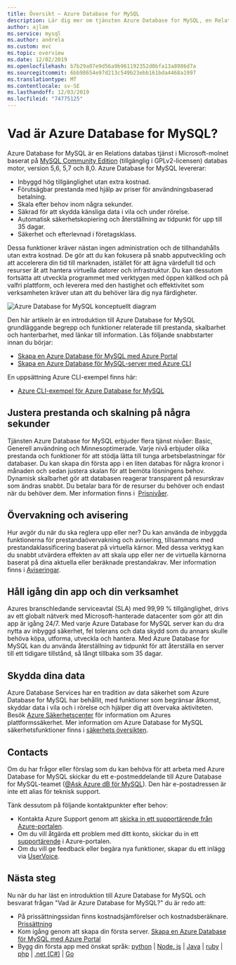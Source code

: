 ```yaml
---
title: Översikt – Azure Database for MySQL
description: Lär dig mer om tjänsten Azure Database for MySQL, en Relations databas tjänst i Microsoft-molnet baserat på MySQL Community Edition.
author: ajlam
ms.service: mysql
ms.author: andrela
ms.custom: mvc
ms.topic: overview
ms.date: 12/02/2019
ms.openlocfilehash: b7b29a07e9d56a9b961192352d0bfa13a8986d7a
ms.sourcegitcommit: 6bb98654e97d213c549b23ebb161bda4468a1997
ms.translationtype: MT
ms.contentlocale: sv-SE
ms.lasthandoff: 12/03/2019
ms.locfileid: "74775125"
---
```

# <a name="what-is-azure-database-for-mysql"></a>Vad är Azure Database for MySQL?

Azure Database for MySQL är en Relations databas tjänst i Microsoft-molnet baserat på [MySQL Community Edition](https://www.mysql.com/products/community/) (tillgänglig i GPLv2-licensen) databas motor, version 5,6, 5,7 och 8,0. Azure Database for MySQL levererar:

- Inbyggd hög tillgänglighet utan extra kostnad.
- Förutsägbar prestanda med hjälp av priser för användningsbaserad betalning.
- Skala efter behov inom några sekunder.
- Säkrad för att skydda känsliga data i vila och under rörelse.
- Automatisk säkerhetskopiering och återställning av tidpunkt för upp till 35 dagar.
- Säkerhet och efterlevnad i företagsklass.

Dessa funktioner kräver nästan ingen administration och de tillhandahålls utan extra kostnad. De gör att du kan fokusera på snabb apputveckling och att accelerera din tid till marknaden, istället för att ägna värdefull tid och resurser åt att hantera virtuella datorer och infrastruktur. Du kan dessutom fortsätta att utveckla programmet med verktygen med öppen källkod och på valfri plattform, och leverera med den hastighet och effektivitet som verksamheten kräver utan att du behöver lära dig nya färdigheter.

![Azure Database for MySQL konceptuellt diagram](media/overview/1-azure-db-for-mysql-conceptual-diagram.png)

Den här artikeln är en introduktion till Azure Database for MySQL grundläggande begrepp och funktioner relaterade till prestanda, skalbarhet och hanterbarhet, med länkar till information. Läs följande snabbstarter innan du börjar:

- [Skapa en Azure Database för MySQL med Azure Portal](quickstart-create-mysql-server-database-using-azure-portal.md)
- [Skapa en Azure Database för MySQL-server med Azure CLI](quickstart-create-mysql-server-database-using-azure-cli.md)

En uppsättning Azure CLI-exempel finns här:

- [Azure CLI-exempel för Azure Database for MySQL](sample-scripts-azure-cli.md)

## <a name="adjust-performance-and-scale-within-seconds"></a>Justera prestanda och skalning på några sekunder
Tjänsten Azure Database for MySQL erbjuder flera tjänst nivåer: Basic, Generell användning och Minnesoptimerade. Varje nivå erbjuder olika prestanda och funktioner för att stödja lätta till tunga arbetsbelastningar för databaser. Du kan skapa din första app i en liten databas för några kronor i månaden och sedan justera skalan för att bemöta lösningens behov. Dynamisk skalbarhet gör att databasen reagerar transparent på resurskrav som ändras snabbt. Du betalar bara för de resurser du behöver och endast när du behöver dem. Mer information finns i  [Prisnivåer](concepts-service-tiers.md).

## <a name="monitoring-and-alerting"></a>Övervakning och avisering
Hur avgör du när du ska reglera upp eller ner? Du kan använda de inbyggda funktionerna för prestandaövervakning och avisering, tillsammans med prestandaklassificering baserat på virtuella kärnor. Med dessa verktyg kan du snabbt utvärdera effekten av att skala upp eller ner de virtuella kärnorna baserat på dina aktuella eller beräknade prestandakrav. Mer information finns i [Aviseringar](howto-alert-on-metric.md).

## <a name="keep-your-app-and-business-running"></a>Håll igång din app och din verksamhet
Azures branschledande serviceavtal (SLA) med 99,99 % tillgänglighet, drivs av ett globalt nätverk med Microsoft-hanterade datacenter som gör att din app är igång 24/7. Med varje Azure Database for MySQL server kan du dra nytta av inbyggd säkerhet, fel tolerans och data skydd som du annars skulle behöva köpa, utforma, utveckla och hantera. Med Azure Database for MySQL kan du använda återställning av tidpunkt för att återställa en server till ett tidigare tillstånd, så långt tillbaka som 35 dagar.

## <a name="secure-your-data"></a>Skydda dina data
Azure Database Services har en tradition av data säkerhet som Azure Database for MySQL har behållit, med funktioner som begränsar åtkomst, skyddar data i vila och i rörelse och hjälper dig att övervaka aktiviteten. Besök [Azure Säkerhetscenter](https://www.microsoft.com/trustcenter/security) för information om Azures plattformssäkerhet. Mer information om Azure Database for MySQL säkerhetsfunktioner finns i [säkerhets översikten](concepts-security.md).

## <a name="contacts"></a>Contacts
Om du har frågor eller förslag som du kan behöva för att arbeta med Azure Database for MySQL skickar du ett e-postmeddelande till Azure Database for MySQL-teamet ([@Ask Azure dB för MySQL](mailto:AskAzureDBforMySQL@service.microsoft.com)). Den här e-postadressen är inte ett alias för teknisk support.

Tänk dessutom på följande kontaktpunkter efter behov:

- Kontakta Azure Support genom att [skicka in ett supportärende från Azure-portalen](https://portal.azure.com/?#blade/Microsoft_Azure_Support/HelpAndSupportBlade).
- Om du vill åtgärda ett problem med ditt konto, skickar du in ett [supportärende](https://ms.portal.azure.com/#blade/Microsoft_Azure_Support/HelpAndSupportBlade/newsupportrequest) i Azure-portalen.
- Om du vill ge feedback eller begära nya funktioner, skapar du ett inlägg via [UserVoice](https://feedback.azure.com/forums/597982-azure-database-for-mysql).

## <a name="next-steps"></a>Nästa steg
Nu när du har läst en introduktion till Azure Database for MySQL och besvarat frågan "Vad är Azure Database for MySQL?" du är redo att:

- På prissättningssidan finns kostnadsjämförelser och kostnadsberäknare. [Prissättning](https://azure.microsoft.com/pricing/details/mysql/)
- Kom igång genom att skapa din första server. [Skapa en Azure Database för MySQL med Azure Portal](quickstart-create-mysql-server-database-using-azure-portal.md)
- Bygg din första app med önskat språk: [python](./connect-python.md) | [Node. js](./connect-nodejs.md) | [Java](./connect-java.md) | [ruby](./connect-ruby.md) | [php](./connect-php.md) | [.net (C#)](./connect-csharp.md) | [Go](./connect-go.md)

